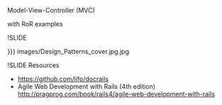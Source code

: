 Model-View-Controller (MVC)

with RoR examples 

!SLIDE

}}} images/Design_Patterns_cover.jpg.jpg

!SLIDE
Resources
* https://github.com/lifo/docrails
* Agile Web Development with Rails (4th edition) http://pragprog.com/book/rails4/agile-web-development-with-rails

